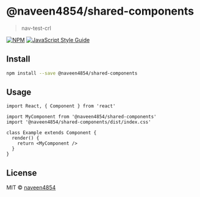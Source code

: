 # @naveen4854/shared-components

> nav-test-crl

[![NPM](https://img.shields.io/npm/v/@naveen4854/shared-components.svg)](https://www.npmjs.com/package/@naveen4854/shared-components) [![JavaScript Style Guide](https://img.shields.io/badge/code_style-standard-brightgreen.svg)](https://standardjs.com)

## Install

```bash
npm install --save @naveen4854/shared-components
```

## Usage

```tsx
import React, { Component } from 'react'

import MyComponent from '@naveen4854/shared-components'
import '@naveen4854/shared-components/dist/index.css'

class Example extends Component {
  render() {
    return <MyComponent />
  }
}
```

## License

MIT © [naveen4854](https://github.com/naveen4854)
